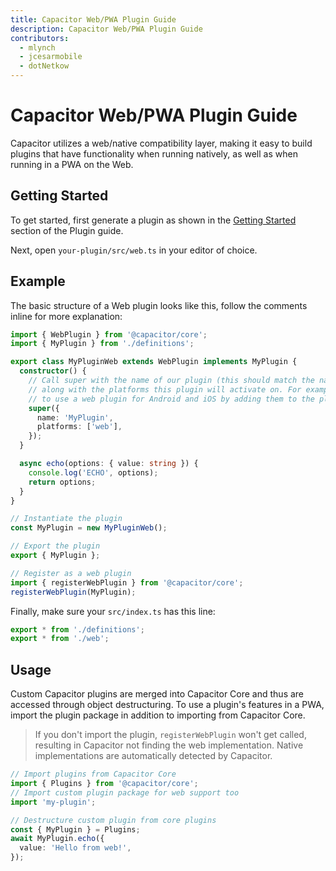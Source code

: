 ```yaml
---
title: Capacitor Web/PWA Plugin Guide
description: Capacitor Web/PWA Plugin Guide
contributors:
  - mlynch
  - jcesarmobile
  - dotNetkow
---
```


# Capacitor Web/PWA Plugin Guide

Capacitor utilizes a web/native compatibility layer, making it easy to build plugins that have functionality when running natively, as well as when running in a PWA on the Web.

## Getting Started

To get started, first generate a plugin as shown in the [Getting Started](./#getting-started) section of the Plugin guide.

Next, open `your-plugin/src/web.ts` in your editor of choice.

## Example

The basic structure of a Web plugin looks like this, follow the comments inline for
more explanation:

```typescript
import { WebPlugin } from '@capacitor/core';
import { MyPlugin } from './definitions';

export class MyPluginWeb extends WebPlugin implements MyPlugin {
  constructor() {
    // Call super with the name of our plugin (this should match the native name),
    // along with the platforms this plugin will activate on. For example, it's possible
    // to use a web plugin for Android and iOS by adding them to the platforms list (lowercased)
    super({
      name: 'MyPlugin',
      platforms: ['web'],
    });
  }

  async echo(options: { value: string }) {
    console.log('ECHO', options);
    return options;
  }
}

// Instantiate the plugin
const MyPlugin = new MyPluginWeb();

// Export the plugin
export { MyPlugin };

// Register as a web plugin
import { registerWebPlugin } from '@capacitor/core';
registerWebPlugin(MyPlugin);
```

Finally, make sure your `src/index.ts` has this line:

```typescript
export * from './definitions';
export * from './web';
```

## Usage

Custom Capacitor plugins are merged into Capacitor Core and thus are accessed through object destructuring. To use a plugin's features in a PWA, import the plugin package in addition to importing from Capacitor Core.

> If you don't import the plugin, `registerWebPlugin` won't get called, resulting in Capacitor not finding the web implementation. Native implementations are automatically detected by Capacitor.

```typescript
// Import plugins from Capacitor Core
import { Plugins } from '@capacitor/core';
// Import custom plugin package for web support too
import 'my-plugin';

// Destructure custom plugin from core plugins
const { MyPlugin } = Plugins;
await MyPlugin.echo({
  value: 'Hello from web!',
});
```
